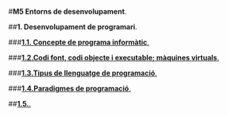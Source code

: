 #__M5 Entorns de desenvolupament__.

##__1. Desenvolupament de programari__.

###[__1.1. Concepte de programa informàtic__.](programa_informatic.md)

###[__1.2.Codi font, codi objecte i executable; màquines virtuals__.](codi_font.md)

###[__1.3.Tipus de llenguatge de programació__.](tipus.md)

###[__1.4.Paradigmes de programació__.](paradigmes.md)

##[__1.5.__.](difosos.md)
